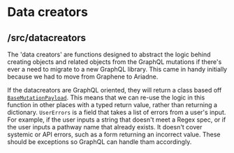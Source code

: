 # Data creators

## /src/datacreators
  
The 'data creators' are functions designed to abstract the logic behind creating objects and related objects from the GraphQL mutations if there's ever a need to migrate to a new GraphQL library. This came in handy initially because we had to move from Graphene to Ariadne.  
  
If the datacreators are GraphQL oriented, they will return a class based off [`BaseMutationPayload`](../../../backend/src/common.py). This means that we can re-use the logic in this function in other places with a typed return value, rather than returning a dictionary. `UserErrors` is a field that takes a list of errors from a user's input. For example, if the user inputs a string that doesn't meet a Regex spec, or if the user inputs a pathway name that already exists. It doesn't cover systemic or API errors, such as a form returning an incorrect value. These should be exceptions so GraphQL can handle tham accordingly.